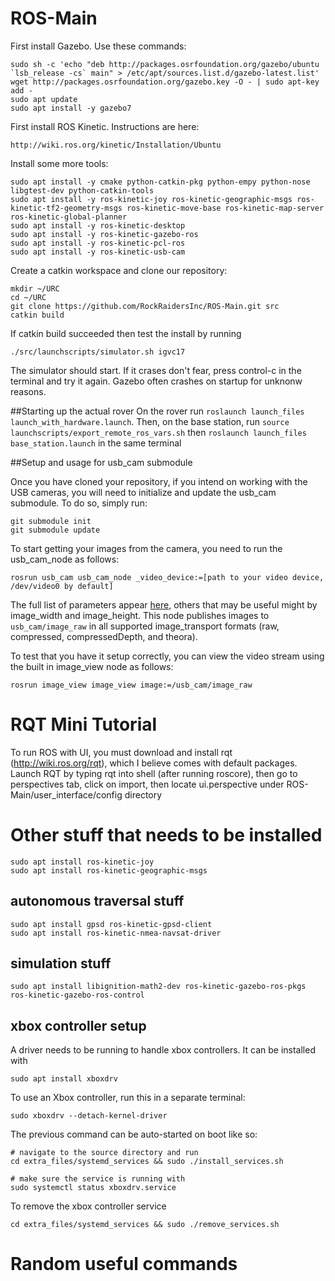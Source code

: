 # ROS-Main

First install Gazebo. Use these commands:
```
sudo sh -c 'echo "deb http://packages.osrfoundation.org/gazebo/ubuntu `lsb_release -cs` main" > /etc/apt/sources.list.d/gazebo-latest.list'
wget http://packages.osrfoundation.org/gazebo.key -O - | sudo apt-key add -
sudo apt update
sudo apt install -y gazebo7
```

First install ROS Kinetic. Instructions are here:
```
http://wiki.ros.org/kinetic/Installation/Ubuntu
```

Install some more tools:
```
sudo apt install -y cmake python-catkin-pkg python-empy python-nose libgtest-dev python-catkin-tools
sudo apt install -y ros-kinetic-joy ros-kinetic-geographic-msgs ros-kinetic-tf2-geometry-msgs ros-kinetic-move-base ros-kinetic-map-server ros-kinetic-global-planner
sudo apt install -y ros-kinetic-desktop
sudo apt install -y ros-kinetic-gazebo-ros
sudo apt install -y ros-kinetic-pcl-ros
sudo apt install -y ros-kinetic-usb-cam
```

Create a catkin workspace and clone our repository:
```
mkdir ~/URC
cd ~/URC
git clone https://github.com/RockRaidersInc/ROS-Main.git src
catkin build
```

If catkin build succeeded then test the install by running 
```
./src/launchscripts/simulator.sh igvc17
```
The simulator should start. If it crases don't fear, press control-c in the terminal and try it again. Gazebo often crashes on startup for unknonw reasons.


##Starting up the actual rover
On the rover run `roslaunch launch_files launch_with_hardware.launch`. 
Then, on the base station, run `source launchscripts/export_remote_ros_vars.sh` then `roslaunch launch_files base_station.launch` in the same terminal


##Setup and usage for usb_cam submodule

Once you have cloned your repository, if you intend on working with the USB cameras, you will need to initialize and update the usb_cam submodule.  To do so, simply run:
```
git submodule init
git submodule update
```


To start getting your images from the camera, you need to run the usb_cam_node as follows:
```
rosrun usb_cam usb_cam_node _video_device:=[path to your video device, /dev/video0 by default]
```
The full list of parameters appear [here](http://wiki.ros.org/usb_cam), others that may be useful might by image_width and image_height.
This node publishes images to `usb_cam/image_raw` in all supported image_transport formats (raw, compressed, compressedDepth, and theora).

To test that you have it setup correctly, you can view the video stream using the built in image_view node as follows:
```
rosrun image_view image_view image:=/usb_cam/image_raw
```

# RQT Mini Tutorial

To run ROS with UI, you must download and install rqt (http://wiki.ros.org/rqt), which I believe comes with default packages. Launch RQT by typing rqt into shell (after running roscore), then go to perspectives tab, click on import, then locate ui.perspective under ROS-Main/user_interface/config directory


# Other stuff that needs to be installed

```
sudo apt install ros-kinetic-joy
sudo apt install ros-kinetic-geographic-msgs
```

## autonomous traversal stuff
```
sudo apt install gpsd ros-kinetic-gpsd-client
sudo apt install ros-kinetic-nmea-navsat-driver
```

## simulation stuff
```
sudo apt install libignition-math2-dev ros-kinetic-gazebo-ros-pkgs ros-kinetic-gazebo-ros-control
```


## xbox controller setup
A driver needs to be running to handle xbox controllers. It can be installed with
```
sudo apt install xboxdrv
```
To use an Xbox controller, run this in a separate terminal:

```sudo xboxdrv --detach-kernel-driver```

The previous command can be auto-started on boot like so:
```
# navigate to the source directory and run 
cd extra_files/systemd_services && sudo ./install_services.sh

# make sure the service is running with
sudo systemctl status xboxdrv.service
```

To remove the xbox controller service 
```
cd extra_files/systemd_services && sudo ./remove_services.sh
```

# Random useful commands


